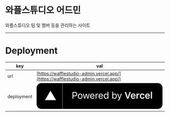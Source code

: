 # 와플스튜디오 어드민

와플스튜디오 팀 및 멤버 등을 관리하는 사이트

---

# Deployment

| key        | val                                                                                                      |
| ---------- | -------------------------------------------------------------------------------------------------------- |
| url        | [https://wafflestudio-admin.vercel.app/](https://wafflestudio-admin.vercel.app/)                         |
| deployment | [![vercel](public/powered-by-vercel.svg)](https://vercel.com?utm_source=wafflestudio&utm_campaign=oss) |
